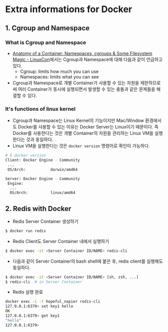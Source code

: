 # Extra informations for Docker

## 1. Cgroup and Namespace

### What is Cgroup and Namespace

- [Anatomy of a Container: Namespaces, cgroups & Some Filesystem Magic - LinuxCon](<https://fr.slideshare.net/jpetazzo/anatomy-of-a-container-namespaces-cgroups-some-filesystem-magic-linuxcon>)에서는 Cgroup과 Namespace에 대해 다음과 같이 언급하고 있다.
  - Cgroup: limits how much you can use
  - Namespaces: limits what you can see
- Cgroup과 Namespace로 개별 Container가 사용할 수 있는 자원을 제한하므로써 여러 Container가 동시에 실행되면서 발생할 수 있는 충돌과 같은 문제들을 해결할 수 있다.

### It's functions of linux kernel

- Cgroup과 Namespace는 Linux Kernel의 기능이지만 Mac/Window 환경에서도 Docker를 사용할 수 있는 이유는 Docker Server는 Linux이기 때문이다. 즉 Docker를 사용한다는 것은 개별 Container의 자원을 관리하는 Linux VM을 실행한다는 것과 동일하다.
- Linux VM을 실행한다는 것은 `docker version` 명령어로 확인이 가능하다.

```bash
# $ docker version
Client: Docker Engine - Community
 ...
 OS/Arch:           darwin/amd64

Server: Docker Engine - Community
 Engine:
  ...
  OS/Arch:          linux/amd64
```

## 2. Redis with Docker

- Redis Server Container 생성하기

```bash
$ docker run redis
```

- Redis Client도 Server Container 내에서 실행하기

```bash
$ docker exec -it <Server Container ID/NAME> redis-cli
```

- 다음과 같이 Server Container의 bash shell에 붙은 후, redis client를 실행해도 동일하다.

```bash
$ docker exec -it <Server Container ID/NAME> [sh, zsh, ...]
$ redis-cli  # in Server Container
```

- Redis 실행 완료

```bash
docker exec -i -t hopeful_napier redis-cli
127.0.0.1:6379> set key1 hello
OK
127.0.0.1:6379> get key1
"hello"
127.0.0.1:6379>
```